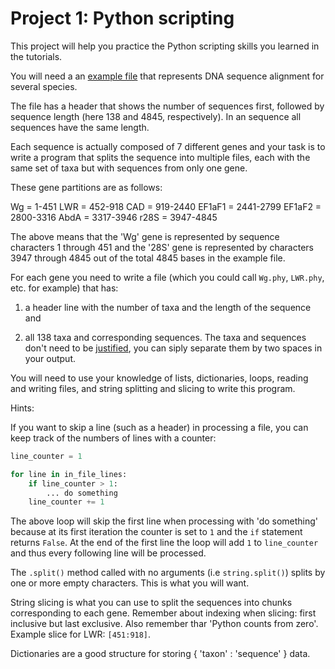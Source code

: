 # Project 1: Python scripting
This project will help you practice the Python scripting skills you learned in the tutorials.

You will need a an [example file]() that represents DNA sequence alignment for several species.  

The file has a header that shows the number of sequences first, followed by sequence length (here 138 and 4845, respectively). In an sequence all sequences have the same length.

Each sequence is actually composed of 7 different genes and your task is to write a program that splits the sequence into multiple files, each with the same set of taxa but with sequences from only one gene.

These gene partitions are as follows:

Wg = 1-451
LWR = 452-918
CAD = 919-2440
EF1aF1 = 2441-2799
EF1aF2 = 2800-3316
AbdA = 3317-3946
r28S = 3947-4845

The above means that the 'Wg' gene is represented by sequence characters 1 through 451 and the '28S' gene is represented by characters 3947 through 4845 out of the total 4845 bases in the example file.

For each gene you need to write a file (which you could call `Wg.phy`, `LWR.phy`, etc. for example) that has:

1) a header line with the number of taxa and the length of the sequence and

2) all 138 taxa and corresponding sequences. The taxa and sequences don't need to be [justified](http://en.wikipedia.org/wiki/Typographic_alignment), you can siply separate them by two spaces in your output.

You will need to use your knowledge of lists, dictionaries, loops, reading and writing files, and string splitting and slicing to write this program.

Hints:

If you want to skip a line (such as a header) in processing a file, you can keep track of the numbers of lines with a counter:
```python
line_counter = 1

for line in in_file_lines:
    if line_counter > 1:
        ... do something
    line_counter += 1
```
The above loop will skip the first line when processing with 'do something' because at its first iteration the counter is set to `1` and the `if` statement returns `False`. At the end of the first line the loop will add `1` to `line_counter` and thus every following line will be processed.

The `.split()` method called with no arguments (i.e `string.split()`) splits by one or more empty characters. This is what you will want.

String slicing is what you can use to split the sequences into chunks corresponding to each gene. Remember about indexing when slicing: first inclusive but last exclusive. Also remember thar 'Python counts from zero'. Example slice for LWR: `[451:918]`.

Dictionaries are a good structure for storing { 'taxon' : 'sequence' } data.

